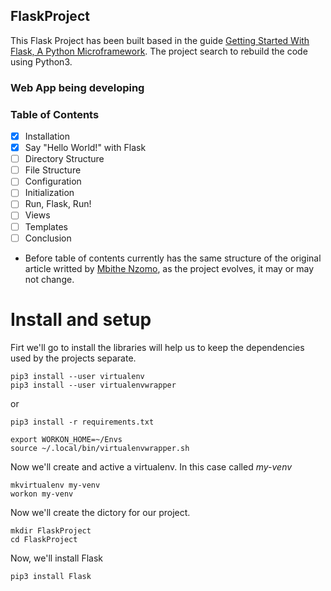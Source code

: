 ## FlaskProject

This Flask Project has been built based in the guide [Getting Started With Flask, A Python Microframework](https://scotch.io/tutorials/getting-started-with-flask-a-python-microframework). The project search to rebuild the code using Python3.

### Web App being developing

### Table of Contents

- [x] Installation
- [x] Say "Hello World!" with Flask
- [ ] Directory Structure
- [ ] File Structure
- [ ] Configuration
- [ ] Initialization
- [ ] Run, Flask, Run!
- [ ] Views
- [ ] Templates
- [ ]  Conclusion 

* Before table of contents currently has the same structure of the original article writted by [Mbithe Nzomo](https://github.com/mbithenzomo/), as the project evolves, it may or may not change.

# Install and setup

Firt we'll go to install the libraries will help us to keep the dependencies used by the projects separate.

```
pip3 install --user virtualenv
pip3 install --user virtualenvwrapper
```
or
```
pip3 install -r requirements.txt
```

```
export WORKON_HOME=~/Envs
source ~/.local/bin/virtualenvwrapper.sh
```

Now we'll create and active a virtualenv. In this case called _my-venv_
```
mkvirtualenv my-venv
workon my-venv
```

Now we'll create the dictory for our project.
```
mkdir FlaskProject
cd FlaskProject
```

Now, we'll install Flask
```
pip3 install Flask
```
